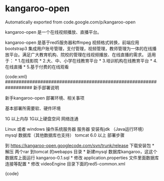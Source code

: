 # kangaroo-open
Automatically exported from code.google.com/p/kangaroo-open



kangaroo-open 是一个在线视频播放、直播平台。

kangaroo-open 是基于red5服务器和ffmpeg 视频格式转换，前端应用bootstrap3 集成用户账号管理，支付管理，视频管理，教师管理为一体的在线播放平台。满足广大教育机构、院校的管理在线视频播放、在线直播的需求。 适用于： * 1.在线影院 * 2.大、中、小学在线教育平台 * 3.培训机构在线教育平台 * 4.在线直播 * 5.基于付费的在线观看


{code:xml}
##################################################################
新手部署说明

新手kangaroo-open 部署环境、相关事项

基本部署所需要软、硬件环境

1G 以上内存
1G以上硬盘空间
网络连通

>

Linux 或者 windows 操作系统服务器
服务器 安装有jdk （Java运行环境）
mysql 数据库（其他数据库也支持）
tomcat 6.0 以上
部署步骤

到 https://kangaroo-open.googlecode.com/svn/trunk/release 下载安装包 * 解压 两个rar 到tomcat 的webapps 目录 * 新建mysql 数据库kangaroo，这这个数据库上面运行 kangaroo-0.1.sql * 修改 application.properties 文件里面数据库连接等配置 * 修改 videoEngine 目录下面的red5-common.xml

<bean id="streamFilenameGenerator" class="com.shshilan.red5.CustomFilenameGenerator">

<property name="recordPath" value="E:\test\">

</property>

<property name="playbackPath" value="E:\test\">

</property>

</bean>
{code}

